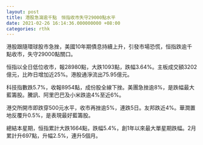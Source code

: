 ```yaml
---
layout: post
title: 港股急瀉逾千點　恒指收市失守29000點水平
date: 2021-02-26 16:14:36.000000000 +08:00
categories: rthk
---
```


港股跟隨環球股市急挫，美國10年期債息持續上升，引發市場恐慌，恒指跌逾千點收市，失守29000點關口。

恒指以全日低位收市，報28980點，大跌1093點，跌幅3.64%。主板成交額3202億元，比昨日增加近25%。港股通淨流出75.95億元。

科技指數跌5.7%，收報8954點，成份股全線下挫。美團急挫逾8%，是跌幅最大藍籌股。騰訊、阿里巴巴及小米跌逾4%至近6%。

港交所開市即跌穿500元水平，收市再挫逾5%，連跌5日。友邦跌近4%。華潤置地反覆升0.5%，是表現最好藍籌股。

總結本星期，恒指累計大跌1664點，跌幅5.4%，創1年以來最大單星期跌幅。2月累計升697點，升幅2.5%，連升5個月。
